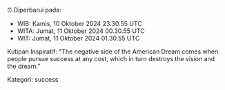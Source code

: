 ⏰ Diperbarui pada:
- WIB: Kamis, 10 Oktober 2024 23.30.55 UTC
- WITA: Jumat, 11 Oktober 2024 00.30.55 UTC
- WIT: Jumat, 11 Oktober 2024 01.30.55 UTC

Kutipan Inspiratif:
"The negative side of the American Dream comes when people pursue success at any cost, which in turn destroys the vision and the dream."


Kategori: success

